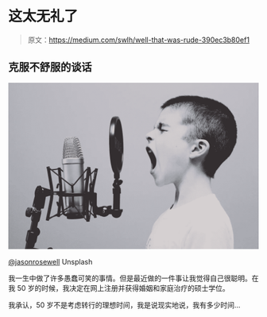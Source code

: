 # 这太无礼了

> 原文：<https://medium.com/swlh/well-that-was-rude-390ec3b80ef1>

## 克服不舒服的谈话

![](img/e0d6c1deb10c7e2560b8652e27d91999.png)

[@jasonrosewell](https://unsplash.com/@jasonrosewell) Unsplash

我一生中做了许多愚蠢可笑的事情。但是最近做的一件事让我觉得自己很聪明。在我 50 岁的时候，我决定在网上注册并获得婚姻和家庭治疗的硕士学位。

我承认，50 岁不是考虑转行的理想时间，我是说现实地说，我有多少时间…